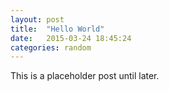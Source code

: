 ```yaml
---
layout: post
title:  "Hello World"
date:   2015-03-24 18:45:24
categories: random
---
```

This is a placeholder post until later.
